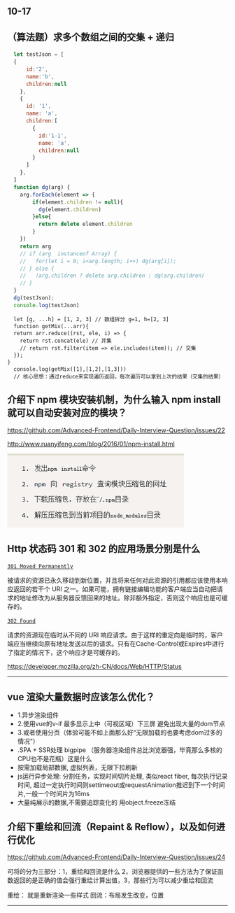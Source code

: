 ## 10-17

## （算法题）求多个数组之间的交集 +  递归

```js
  let testJson = [
  {
      id:'2',
      name:'b',
      children:null
    },
    {
      id: '1',
      name: 'a',
      children:[
        {
          id:'1-1',
          name: 'a',
          children:null
        }
      ]
    },
  ]
  function dg(arg) {
    arg.forEach(element => {
        if(element.children != null){
          dg(element.children)
        }else{
          return delete element.children
        }
    })
    return arg
    // if (arg  instanceof Array) {
    //   for(let i = 0; i<arg.length; i++) dg(arg[i]);
    // } else {
    //   !arg.children ? delete arg.children : dg(arg.children)
    // }
  }
  dg(testJson);
  console.log(testJson)

```

```
  let [g, ...h] = [1, 2, 3] // 数组拆分 g=1, h=[2, 3]
  function getMix(...arr){
  return arr.reduce((rst, ele, i) => {
    return rst.concat(ele) // 并集
    // return rst.filter(item => ele.includes(item)); // 交集
  });
}
  console.log(getMix([1],[1,2],[1,3]))
  // 核心思想：通过reduce来实现遍历返回，每次遍历可以拿到上次的结果（交集的结果）
```

## 介绍下 npm 模块安装机制，为什么输入 npm install 就可以自动安装对应的模块？

https://github.com/Advanced-Frontend/Daily-Interview-Question/issues/22

http://www.ruanyifeng.com/blog/2016/01/npm-install.html

![1571627572788](image/1571627572788.png)

## Http 状态码 301 和 302 的应用场景分别是什么

[`301 Moved Permanently`](https://developer.mozilla.org/zh-CN/docs/Web/HTTP/Status/301)

被请求的资源已永久移动到新位置，并且将来任何对此资源的引用都应该使用本响应返回的若干个 URI 之一。如果可能，拥有链接编辑功能的客户端应当自动把请求的地址修改为从服务器反馈回来的地址。除非额外指定，否则这个响应也是可缓存的。

[`302 Found`](https://developer.mozilla.org/zh-CN/docs/Web/HTTP/Status/302)

请求的资源现在临时从不同的 URI 响应请求。由于这样的重定向是临时的，客户端应当继续向原有地址发送以后的请求。只有在Cache-Control或Expires中进行了指定的情况下，这个响应才是可缓存的。

https://developer.mozilla.org/zh-CN/docs/Web/HTTP/Status

---

## vue 渲染大量数据时应该怎么优化？

- 1.异步渲染组件
- 2.使用vue的v-if 最多显示上中（可视区域）下三屏 避免出现大量的dom节点
- 3.或者使用分页（体验可能不如上面那么好“无限加载的也要考虑dom过多的情况”）
- .SPA + SSR处理 bigpipe （服务器渲染组件总比浏览器强，毕竟那么多核的CPU也不是花瓶）这是什么
- 按需加载局部数据, 虚拟列表，无限下拉刷新
- js运行异步处理:
  分割任务，实现时间切片处理, 类似react fiber, 每次执行记录时间, 超过一定执行时间则settimeout或requestAnimation推迟到下一个时间片,一般一个时间片为16ms
- 大量纯展示的数据,不需要追踪变化的 用object.freeze冻结

## 介绍下重绘和回流（Repaint & Reflow），以及如何进行优化

https://github.com/Advanced-Frontend/Daily-Interview-Question/issues/24

可将的分为三部分：1，重绘和回流是什么  2，浏览器提供的一些方法为了保证函数返回的是正确的值会强行重绘计算出值，3，那些行为可以减少重绘和回流

重绘： 就是重新渲染一些样式  回流：布局发生改变，位置

---

